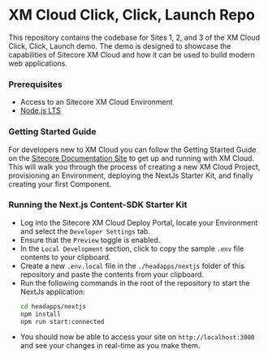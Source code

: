 # XM Cloud Click, Click, Launch Repo

This repository contains the codebase for Sites 1, 2, and 3 of the XM Cloud Click, Click, Launch demo. The demo is designed to showcase the capabilities of Sitecore XM Cloud and how it can be used to build modern web applications.

### Prerequisites

- Access to an Sitecore XM Cloud Environment
- [Node.js LTS](https://nodejs.org/en/)

### Getting Started Guide

For developers new to XM Cloud you can follow the Getting Started Guide on the [Sitecore Documentation Site](https://doc.sitecore.com/xmc) to get up and running with XM Cloud. This will walk you through the process of creating a new XM Cloud Project, provisioning an Environment, deploying the NextJs Starter Kit, and finally creating your first Component.

### Running the Next.js Content-SDK Starter Kit

- Log into the Sitecore XM Cloud Deploy Portal, locate your Environment and select the `Developer Settings` tab.
- Ensure that the `Preview` toggle is enabled.
- In the `Local Development` section, click to copy the sample `.env` file contents to your clipboard.
- Create a new `.env.local` file in the `./headapps/nextjs` folder of this repository and paste the contents from your clipboard.
- Run the following commands in the root of the repository to start the NextJs application:
  ```bash
  cd headapps/nextjs
  npm install
  npm run start:connected
  ```
- You should now be able to access your site on `http://localhost:3000` and see your changes in real-time as you make them.

